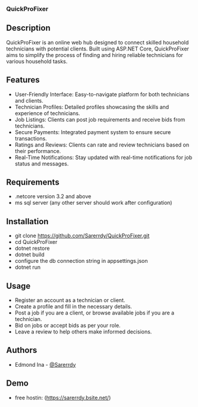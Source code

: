 ### QuickProFixer

## Description
QuickProFixer is an online web hub designed to connect skilled household technicians with potential clients. Built using ASP.NET Core, QuickProFixer aims to simplify the process of finding and hiring reliable technicians for various household tasks.

## Features
- User-Friendly Interface: Easy-to-navigate platform for both technicians and clients.
- Technician Profiles: Detailed profiles showcasing the skills and experience of technicians.
- Job Listings: Clients can post job requirements and receive bids from technicians.
- Secure Payments: Integrated payment system to ensure secure transactions.
- Ratings and Reviews: Clients can rate and review technicians based on their performance.
- Real-Time Notifications: Stay updated with real-time notifications for job status and messages.

## Requirements
- .netcore version 3.2 and above
- ms sql server (any other server should work after configuration)

## Installation
- git clone https://github.com/Sarerrdy/QuickProFixer.git
- cd QuickProFixer
- dotnet restore
- dotnet build
- configure the db connection string in appsettings.json
- dotnet run

## Usage
- Register an account as a technician or client.
- Create a profile and fill in the necessary details.
- Post a job if you are a client, or browse available jobs if you are a technician.
- Bid on jobs or accept bids as per your role.
- Leave a review to help others make informed decisions.

## Authors

- Edmond Ina - [@Sarerrdy](https://github.com/sarerrdy)

## Demo
- free hostin: (https://sarerrdy.bsite.net/)
